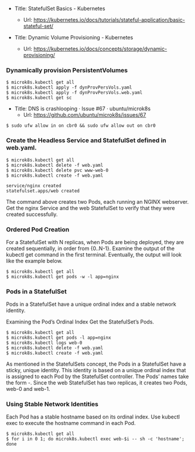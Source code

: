 * Title:	StatefulSet Basics - Kubernetes
  * Url:	https://kubernetes.io/docs/tutorials/stateful-application/basic-stateful-set/

* Title:	Dynamic Volume Provisioning - Kubernetes
  * Url:	https://kubernetes.io/docs/concepts/storage/dynamic-provisioning/

### Dynamically provision PersistentVolumes 
```
$ microk8s.kubectl get all
$ microk8s.kubectl apply -f dynProvPersVols.yaml
$ microk8s.kubectl apply -f dynProvPersVols.web.yaml
$ microk8s.kubectl get sc
```

* Title:	DNS is crashlooping · Issue #67 · ubuntu/microk8s
  * Url:	https://github.com/ubuntu/microk8s/issues/67

```
$ sudo ufw allow in on cbr0 && sudo ufw allow out on cbr0
```

 ### Create the Headless Service and StatefulSet defined in web.yaml.

```
$ microk8s.kubectl get all
$ microk8s.kubectl delete -f web.yaml 
$ microk8s.kubectl delete pvc www-web-0
$ microk8s.kubectl create -f web.yaml 

service/nginx created
statefulset.apps/web created
```

The command above creates two Pods, each running an NGINX webserver. 
Get the nginx Service and the web StatefulSet to verify that they were 
created successfully.

### Ordered Pod Creation
For a StatefulSet with N replicas, when Pods are being deployed, they are created sequentially, in order from {0..N-1}. Examine the output of the kubectl get command in the first terminal. Eventually, the output will look like the example below.

```
$ microk8s.kubectl get all
$ microk8s.kubectl get pods -w -l app=nginx
```

### Pods in a StatefulSet
Pods in a StatefulSet have a unique ordinal index and a stable network identity.

Examining the Pod’s Ordinal Index
Get the StatefulSet’s Pods.

```
$ microk8s.kubectl get all
$ microk8s.kubectl get pods -l app=nginx
$ microk8s.kubectl logs web-0
$ microk8s.kubectl delete -f web.yaml
$ microk8s.kubectl create -f web.yaml
```

As mentioned in the StatefulSets concept, the Pods in a StatefulSet have a sticky, unique identity. 
This identity is based on a unique ordinal index that is assigned to each Pod by the StatefulSet controller. 
The Pods’ names take the form <statefulset name>-<ordinal index>. 
Since the web StatefulSet has two replicas, it creates two Pods, web-0 and web-1.

### Using Stable Network Identities
Each Pod has a stable hostname based on its ordinal index. Use kubectl exec to execute the hostname command in each Pod.

```
$ microk8s.kubectl get all
$ for i in 0 1; do microk8s.kubectl exec web-$i -- sh -c 'hostname'; done
```